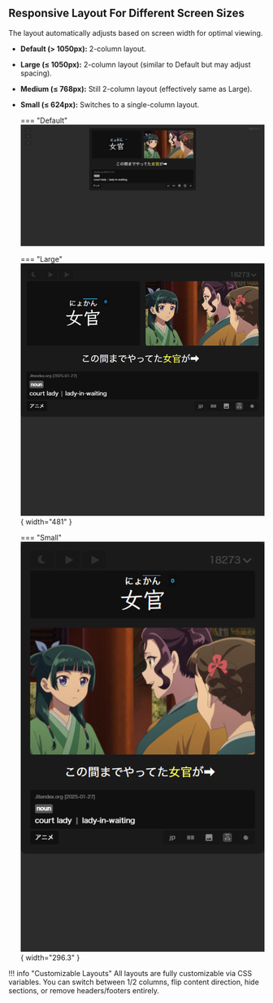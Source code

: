 ## Responsive Layout For Different Screen Sizes

The layout automatically adjusts based on screen width for optimal viewing.

*   **Default (> 1050px):** 2-column layout.
*   **Large (≤ 1050px):** 2-column layout (similar to Default but may adjust spacing).
*   **Medium (≤ 768px):** Still 2-column layout (effectively same as Large).
*   **Small (≤ 624px):** Switches to a single-column layout.

    === "Default"
        ![Layout Default](assets/images/Layout_Default.png)

    === "Large"
        ![Layout Large](assets/images/Layout_Large.png){ width="481" }

    === "Small"
        ![Layout Small](assets/images/Layout_Small.png){ width="296.3" }

!!! info "Customizable Layouts"
    All layouts are fully customizable via CSS variables. You can switch between 1/2 columns, flip content direction, hide sections, or remove headers/footers entirely.
